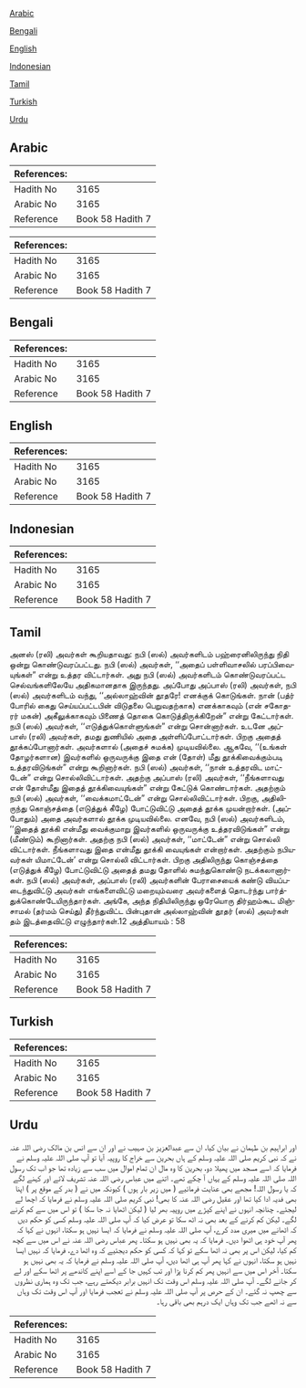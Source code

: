 [Arabic](#arabic)

[Bengali](#bengali)

[English](#english)

[Indonesian](#indonesian)

[Tamil](#tamil)

[Turkish](#turkish)

[Urdu](#urdu)

## Arabic


<div dir="rtl" lang="ar" style={{fontSize:'larger',backgroundColor:'#f8f9fa',padding:20}}>

</div>
<div style={{backgroundColor:'#f8f9fa',padding:20, marginBottom: 10}}><table> <thead> <tr> <th>References:</th> <th></th> </tr> </thead> <tbody><tr><td>Hadith No</td><td>3165</td></tr><tr><td>Arabic No</td><td>3165</td></tr><tr><td>Reference</td><td>Book 58 Hadith 7</td></tr></tbody></table></div>


<div dir="rtl" lang="ar" style={{fontSize:'larger',backgroundColor:'#f8f9fa',padding:20}}>

</div>
<div style={{backgroundColor:'#f8f9fa',padding:20, marginBottom: 10}}><table> <thead> <tr> <th>References:</th> <th></th> </tr> </thead> <tbody><tr><td>Hadith No</td><td>3165</td></tr><tr><td>Arabic No</td><td>3165</td></tr><tr><td>Reference</td><td>Book 58 Hadith 7</td></tr></tbody></table></div>

## Bengali


<div dir="ltr" lang="bn" style={{fontSize:'larger',backgroundColor:'#f8f9fa',padding:20}}>

</div>
<div style={{backgroundColor:'#f8f9fa',padding:20, marginBottom: 10}}><table> <thead> <tr> <th>References:</th> <th></th> </tr> </thead> <tbody><tr><td>Hadith No</td><td>3165</td></tr><tr><td>Arabic No</td><td>3165</td></tr><tr><td>Reference</td><td>Book 58 Hadith 7</td></tr></tbody></table></div>

## English


<div dir="ltr" lang="en" style={{fontSize:'larger',backgroundColor:'#f8f9fa',padding:20}}>

</div>
<div style={{backgroundColor:'#f8f9fa',padding:20, marginBottom: 10}}><table> <thead> <tr> <th>References:</th> <th></th> </tr> </thead> <tbody><tr><td>Hadith No</td><td>3165</td></tr><tr><td>Arabic No</td><td>3165</td></tr><tr><td>Reference</td><td>Book 58 Hadith 7</td></tr></tbody></table></div>

## Indonesian


<div dir="ltr" lang="id" style={{fontSize:'larger',backgroundColor:'#f8f9fa',padding:20}}>

</div>
<div style={{backgroundColor:'#f8f9fa',padding:20, marginBottom: 10}}><table> <thead> <tr> <th>References:</th> <th></th> </tr> </thead> <tbody><tr><td>Hadith No</td><td>3165</td></tr><tr><td>Arabic No</td><td>3165</td></tr><tr><td>Reference</td><td>Book 58 Hadith 7</td></tr></tbody></table></div>

## Tamil


<div dir="ltr" lang="ta" style={{fontSize:'larger',backgroundColor:'#f8f9fa',padding:20}}>
அனஸ் (ரலி) அவர்கள் கூறியதாவது: நபி (ஸல்) அவர்களிடம் பஹ்ரைனிலிருந்து நிதி ஒன்று கொண்டுவரப்பட்டது. நபி (ஸல்) அவர்கள், ‘‘அதைப் பள்ளிவாசலில் பரப்பிவையுங்கள்” என்று உத்தர விட்டார்கள். அது நபி (ஸல்) அவர்களிடம் கொண்டுவரப்பட்ட செல்வங்களிலேயே அதிகமானதாக இருந்தது. அப்போது அப்பாஸ் (ரலி) அவர்கள், நபி (ஸல்) அவர்களிடம் வந்து, ‘‘அல்லாஹ்வின் தூதரே! எனக்குக் கொடுங்கள். நான் (பத்ர் போரில் கைது செய்யப்பட்டபின் விடுதலை பெறுவதற்காக) எனக்காகவும் (என் சகோதரர் மகன்) அகீலுக்காகவும் பிணைத் தொகை கொடுத்திருக்கிறேன்” என்று கேட்டார்கள். நபி (ஸல்) அவர்கள், ‘‘எடுத்துக்கொள்ளுங்கள்” என்று சொன்னார்கள். உடனே அப்பாஸ் (ரலி) அவர்கள், தமது துணியில் அதை அள்ளிப்போட்டார்கள். பிறகு அதைத் தூக்கப்போனார்கள். அவர்களால் (அதைச் சுமக்க) முடியவில்லை. ஆகவே, ‘‘(உங்கள் தோழர்களான) இவர்களில் ஒருவருக்கு இதை என் (தோள்) மீது தூக்கிவைக்கும்படி உத்தரவிடுங்கள்” என்று கூறினார்கள். நபி (ஸல்) அவர்கள், ‘‘நான் உத்தரவிட மாட்டேன்” என்று சொல்லிவிட்டார்கள். அதற்கு அப்பாஸ் (ரலி) அவர்கள், ‘‘நீங்களாவது என் தோள்மீது இதைத் தூக்கிவையுங்கள்” என்று கேட்டுக் கொண்டார்கள். அதற்கும் நபி (ஸல்) அவர்கள், ‘‘வைக்கமாட்டேன்” என்று சொல்லிவிட்டார்கள். பிறகு, அதிலிருந்து கொஞ்சத்தை (எடுத்துக் கீழே) போட்டுவிட்டு அதைத் தூக்க முயன்றார்கள். (அப்போதும்) அதை அவர்களால் தூக்க முடியவில்லை. எனவே, நபி (ஸல்) அவர்களிடம், ‘‘இதைத் தூக்கி என்மீது வைக்குமாறு இவர்களில் ஒருவருக்கு உத்தரவிடுங்கள்” என்று (மீண்டும்) கூறினார்கள். அதற்கு நபி (ஸல்) அவர்கள், ‘‘மாட்டேன்” என்று சொல்லி விட்டார்கள். நீங்களாவது இதை என்மீது தூக்கி வையுங்கள் என்றார்கள். அதற்கும் நபியவர்கள் யிமாட்டேன்’ என்று சொல்லி விட்டார்கள். பிறகு அதிலிருந்து கொஞ்சத்தை (எடுத்துக் கீழே) போட்டுவிட்டு அதைத் தமது தோளில் சுமந்துகொண்டு நடக்கலானார்கள். நபி (ஸல்) அவர்கள், அப்பாஸ் (ரலி) அவர்களின் பேராசையைக் கண்டு வியப்படைந்துவிட்டு அவர்கள் எங்களைவிட்டு மறையும்வரை அவர்களைத் தொடர்ந்து பார்த்துக்கொண்டேயிருந்தார்கள். அங்கே, அந்த நிதியிலிருந்து ஒரேயொரு திர்ஹம்கூட மிஞ்சாமல் (தர்மம் செய்து) தீர்ந்துவிட்ட பின்புதான் அல்லாஹ்வின் தூதர் (ஸல்) அவர்கள் தம் இடத்தைவிட்டு எழுந்தார்கள்.12 அத்தியாயம் : 58
</div>
<div style={{backgroundColor:'#f8f9fa',padding:20, marginBottom: 10}}><table> <thead> <tr> <th>References:</th> <th></th> </tr> </thead> <tbody><tr><td>Hadith No</td><td>3165</td></tr><tr><td>Arabic No</td><td>3165</td></tr><tr><td>Reference</td><td>Book 58 Hadith 7</td></tr></tbody></table></div>

## Turkish


<div dir="ltr" lang="tr" style={{fontSize:'larger',backgroundColor:'#f8f9fa',padding:20}}>

</div>
<div style={{backgroundColor:'#f8f9fa',padding:20, marginBottom: 10}}><table> <thead> <tr> <th>References:</th> <th></th> </tr> </thead> <tbody><tr><td>Hadith No</td><td>3165</td></tr><tr><td>Arabic No</td><td>3165</td></tr><tr><td>Reference</td><td>Book 58 Hadith 7</td></tr></tbody></table></div>

## Urdu


<div dir="rtl" lang="ur" style={{fontSize:'larger',backgroundColor:'#f8f9fa',padding:20}}>
اور ابراہیم بن طہمان نے بیان کیا، ان سے عبدالعزیز بن صہیب نے اور ان سے انس بن مالک رضی اللہ عنہ نے کہ نبی کریم صلی اللہ علیہ وسلم کے ہاں بحرین سے خراج کا روپیہ آیا تو آپ صلی اللہ علیہ وسلم نے فرمایا کہ اسے مسجد میں پھیلا دو، بحرین کا وہ مال ان تمام اموال میں سب سے زیادہ تھا جو اب تک رسول اللہ صلی اللہ علیہ وسلم کے یہاں آ چکے تھے۔ اتنے میں عباس رضی اللہ عنہ تشریف لائے اور کہنے لگے کہ یا رسول اللہ! مجھے بھی عنایت فرمائیے ( میں زیر بار ہوں ) کیونکہ میں نے ( بدر کے موقع پر ) اپنا بھی فدیہ ادا کیا تھا اور عقیل رضی اللہ عنہ کا بھی! نبی کریم صلی اللہ علیہ وسلم نے فرمایا کہ اچھا لے لیجئے۔ چنانچہ انہوں نے اپنے کپڑے میں روپیہ بھر لیا ( لیکن اٹھایا نہ جا سکا ) تو اس میں سے کم کرنے لگے۔ لیکن کم کرنے کے بعد بھی نہ اٹھ سکا تو عرض کیا کہ آپ صلی اللہ علیہ وسلم کسی کو حکم دیں کہ اٹھانے میں میری مدد کرے، آپ صلی اللہ علیہ وسلم نے فرمایا کہ ایسا نہیں ہو سکتا، انہوں نے کہا کہ پھر آپ خود ہی اٹھوا دیں۔ فرمایا کہ یہ بھی نہیں ہو سکتا۔ پھر عباس رضی اللہ عنہ نے اس میں سے کچھ کم کیا، لیکن اس پر بھی نہ اٹھا سکے تو کہا کہ کسی کو حکم دیجئیے کہ وہ اٹھا دے، فرمایا کہ نہیں ایسا نہیں ہو سکتا، انہوں نے کہا پھر آپ ہی اٹھا دیں، آپ صلی اللہ علیہ وسلم نے فرمایا کہ یہ بھی نہیں ہو سکتا۔ آخر اس میں سے انہیں پھر کم کرنا پڑا اور تب کہیں جا کے اسے اپنے کاندھے پر اٹھا سکے اور لے کر جانے لگے۔ آپ صلی اللہ علیہ وسلم اس وقت تک انہیں برابر دیکھتے رہے، جب تک وہ ہماری نظروں سے چھپ نہ گئے۔ ان کے حرص پر آپ صلی اللہ علیہ وسلم نے تعجب فرمایا اور آپ اس وقت تک وہاں سے نہ اٹھے جب تک وہاں ایک درہم بھی باقی رہا۔
</div>
<div style={{backgroundColor:'#f8f9fa',padding:20, marginBottom: 10}}><table> <thead> <tr> <th>References:</th> <th></th> </tr> </thead> <tbody><tr><td>Hadith No</td><td>3165</td></tr><tr><td>Arabic No</td><td>3165</td></tr><tr><td>Reference</td><td>Book 58 Hadith 7</td></tr></tbody></table></div>